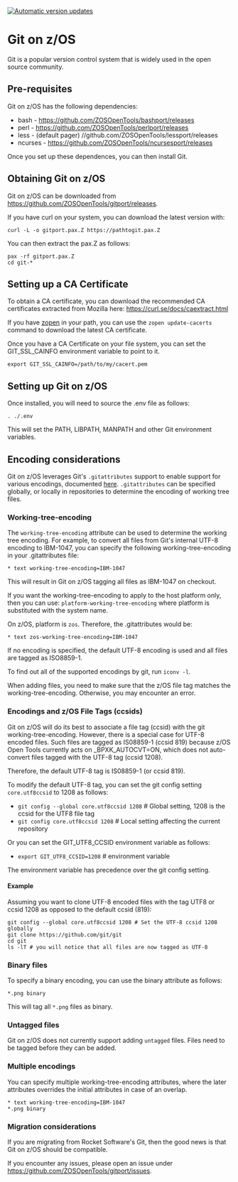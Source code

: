 [![Automatic version updates](https://github.com/ZOSOpenTools/gitport/actions/workflows/bump.yml/badge.svg)](https://github.com/ZOSOpenTools/gitport/actions/workflows/bump.yml)

# Git on z/OS
Git is a popular version control system that is widely used in the open source community. 

## Pre-requisites
Git on z/OS has the following dependencies:
* bash - https://github.com/ZOSOpenTools/bashport/releases
* perl - https://github.com/ZOSOpenTools/perlport/releases
* less - (default pager) //github.com/ZOSOpenTools/lessport/releases
* ncurses - https://github.com/ZOSOpenTools/ncursesport/releases

Once you set up these dependences, you can then install Git.

## Obtaining Git on z/OS
Git on z/OS can be downloaded from https://github.com/ZOSOpenTools/gitport/releases.

If you have curl on your system, you can download the latest version with:
```
curl -L -o gitport.pax.Z https://pathtogit.pax.Z
```
You can then extract the pax.Z as follows:
```
pax -rf gitport.pax.Z
cd git-*
```

## Setting up a CA Certificate
To obtain a CA certificate, you can download the recommended CA certificates extracted from Mozilla here:
https://curl.se/docs/caextract.html

If you have [zopen](https://zosopentools.github.io/meta/#/Guides/zopen) in your path, you can use the `zopen update-cacerts` command to download the latest CA certificate.

Once you have a CA Certificate on your file system, you can set the GIT_SSL_CAINFO environment variable to point to it.
```
export GIT_SSL_CAINFO=/path/to/my/cacert.pem
```


## Setting up Git on z/OS
Once installed, you will need to source the .env file as follows:

`. ./.env`

This will set the PATH, LIBPATH, MANPATH and other Git environment variables.

## Encoding considerations
Git on z/OS leverages Git's `.gitattributes` support to enable support for various encodings, documented [here](https://git-scm.com/docs/gitattributes). 
`.gitattributes` can be specified globally, or locally in repositories to determine the encoding of working tree files.

### Working-tree-encoding
The `working-tree-encoding` attribute can be used to determine the working tree encoding. For example,
to convert all files from Git's internal UTF-8 encoding to IBM-1047, you can specify the following working-tree-encoding in your .gitattributes file:
```
* text working-tree-encoding=IBM-1047
```
This will result in Git on z/OS tagging all files as IBM-1047 on checkout. 

If you want the working-tree-encoding to apply to the host platform only, then you can use:
`platform-working-tree-encoding` where platform is substituted with the system name.

On z/OS, platform is `zos`. Therefore, the .gitattributes would be:
```
* text zos-working-tree-encoding=IBM-1047
```

If no encoding is specified, the default UTF-8 encoding is used and all files are tagged as ISO8859-1. 

To find out all of the supported encodings by git, run `iconv -l`.

When adding files, you need to make sure that the z/OS file tag matches the working-tree-encoding. Otherwise, you may encounter an error.

### Encodings and z/OS File Tags (ccsids)

Git on z/OS will do its best to associate a file tag (ccsid) with the git working-tree-encoding. However, there is a special case for 
UTF-8 encoded files. Such files are tagged as IS08859-1 (ccsid 819) because z/OS Open Tools currently acts on _BPXK_AUTOCVT=ON, which does
not auto-convert files tagged with the UTF-8 tag (ccsid 1208).

Therefore, the default UTF-8 tag is IS08859-1 (or ccsid 819).

To modify the default UTF-8 tag, you can set the git config setting `core.utf8ccsid` to 1208 as follows:

* `git config --global core.utf8ccsid 1208` # Global setting, 1208 is the ccsid for the UTF8 file tag
* `git config core.utf8ccsid 1208` # Local setting affecting the current repository

Or you can set the GIT_UTF8_CCSID environment variable as follows:

* `export GIT_UTF8_CCSID=1208` # environment variable

The environment variable has precedence over the git config setting.

#### Example
Assuming you want to clone UTF-8 encoded files with the tag UTF8 or ccsid 1208 as opposed to the default ccsid (819):

```
git config --global core.utf8ccsid 1208 # Set the UTF-8 ccsid 1208 globally
git clone https://github.com/git/git
cd git
ls -lT # you will notice that all files are now tagged as UTF-8
```


### Binary files
To specify a binary encoding, you can use the binary attribute as follows:
```
*.png binary
```
This will tag all `*.png` files as binary.

### Untagged files
Git on z/OS does not currently support adding `untagged` files. Files need to be tagged before
they can be added.

### Multiple encodings
You can specify multiple working-tree-encoding attributes, where the later attributes overrides the initial attributes in case of an overlap.
```
* text working-tree-encoding=IBM-1047
*.png binary
```

### Migration considerations
If you are migrating from Rocket Software's Git, then the good news is that Git on z/OS should be compatible. 

If you encounter any issues, please open an issue under https://github.com/ZOSOpenTools/gitport/issues.

